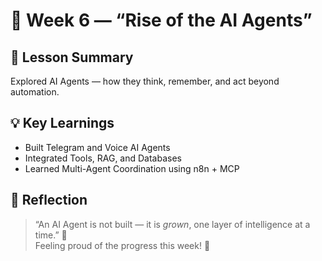 # 🤖 Week 6 — “Rise of the AI Agents”

## 🧩 Lesson Summary
Explored AI Agents — how they think, remember, and act beyond automation.

## 💡 Key Learnings
- Built Telegram and Voice AI Agents  
- Integrated Tools, RAG, and Databases  
- Learned Multi-Agent Coordination using n8n + MCP

## 💭 Reflection
> “An AI Agent is not built — it is *grown*, one layer of intelligence at a time.” 🌱  
Feeling proud of the progress this week! 💪
